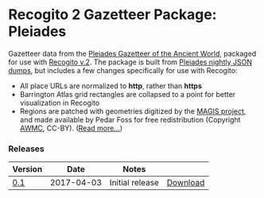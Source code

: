 # Recogito 2 Gazetteer Package: Pleiades

Gazetteer data from the [Pleiades Gazetteer of the Ancient World](http://pleiades.stoa.org),
packaged for use with [Recogito v.2](http://github.com/pelagios/recogito2). The package is
built from [Pleiades nightly JSON dumps](https://pleiades.stoa.org/downloads), but includes a few
changes specifically for use with Recogito:

- All place URLs are normalized to __http__, rather than __https__
- Barrington Atlas grid rectangles are collapsed to a point for better visualization in Recogito
- Regions are patched with geometries digitized by the [MAGIS project](http://cgma.depauw.edu/MAGIS/), and
  made available by Pedar Foss for free redistribution (Copyright [AWMC](http://awmc.unc.edu), CC-BY).
  ([Read more...](https://github.com/pelagios/gazetteer-data/tree/master/magis-pleiades-regions))

### Releases

| Version                                                                     | Date       | Notes           |                                                                                  |
|-----------------------------------------------------------------------------|------------|-----------------|----------------------------------------------------------------------------------|
|[0.1](https://github.com/pelagios/recogito2-places-pleiades/releases/tag/0.1)| 2017-04-03 | Initial release |[Download](https://github.com/pelagios/recogito2-places-pleiades/releases/download/0.1/pleiades-20170403.jsonl.gz)|
